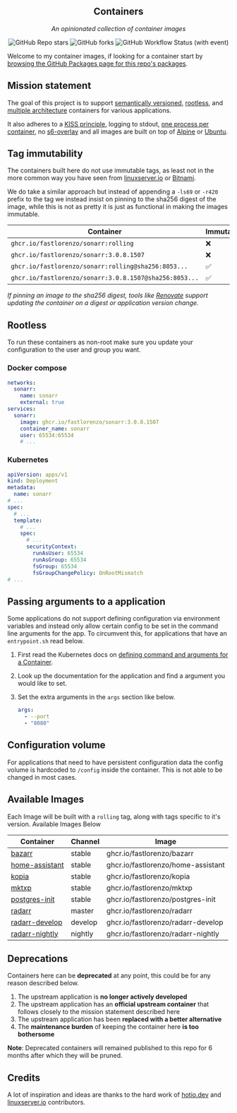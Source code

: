 <!---
NOTE: AUTO-GENERATED FILE
to edit this file, instead edit its template at: ./scripts/templates/README.md.j2
-->
<div align="center">


## Containers

_An opinionated collection of container images_

</div>

<div align="center">

![GitHub Repo stars](https://img.shields.io/github/stars/fastlorenzo/containers?style=for-the-badge)
![GitHub forks](https://img.shields.io/github/forks/fastlorenzo/containers?style=for-the-badge)
![GitHub Workflow Status (with event)](https://img.shields.io/github/actions/workflow/status/fastlorenzo/containers/release-scheduled.yaml?style=for-the-badge&label=Scheduled%20Release)

</div>

Welcome to my container images, if looking for a container start by [browsing the GitHub Packages page for this repo's packages](https://github.com/fastlorenzo?tab=packages&repo_name=containers).

## Mission statement

The goal of this project is to support [semantically versioned](https://semver.org/), [rootless](https://rootlesscontaine.rs/), and [multiple architecture](https://www.docker.com/blog/multi-arch-build-and-images-the-simple-way/) containers for various applications.

It also adheres to a [KISS principle](https://en.wikipedia.org/wiki/KISS_principle), logging to stdout, [one process per container](https://testdriven.io/tips/59de3279-4a2d-4556-9cd0-b444249ed31e/), no [s6-overlay](https://github.com/just-containers/s6-overlay) and all images are built on top of [Alpine](https://hub.docker.com/_/alpine) or [Ubuntu](https://hub.docker.com/_/ubuntu).

## Tag immutability

The containers built here do not use immutable tags, as least not in the more common way you have seen from [linuxserver.io](https://fleet.linuxserver.io/) or [Bitnami](https://bitnami.com/stacks/containers).

We do take a similar approach but instead of appending a `-ls69` or `-r420` prefix to the tag we instead insist on pinning to the sha256 digest of the image, while this is not as pretty it is just as functional in making the images immutable.

| Container                                          | Immutable |
|----------------------------------------------------|-----------|
| `ghcr.io/fastlorenzo/sonarr:rolling`                   | ❌         |
| `ghcr.io/fastlorenzo/sonarr:3.0.8.1507`                | ❌         |
| `ghcr.io/fastlorenzo/sonarr:rolling@sha256:8053...`    | ✅         |
| `ghcr.io/fastlorenzo/sonarr:3.0.8.1507@sha256:8053...` | ✅         |

_If pinning an image to the sha256 digest, tools like [Renovate](https://github.com/renovatebot/renovate) support updating the container on a digest or application version change._

## Rootless

To run these containers as non-root make sure you update your configuration to the user and group you want.

### Docker compose

```yaml
networks:
  sonarr:
    name: sonarr
    external: true
services:
  sonarr:
    image: ghcr.io/fastlorenzo/sonarr:3.0.8.1507
    container_name: sonarr
    user: 65534:65534
    # ...
```

### Kubernetes

```yaml
apiVersion: apps/v1
kind: Deployment
metadata:
  name: sonarr
# ...
spec:
  # ...
  template:
    # ...
    spec:
      # ...
      securityContext:
        runAsUser: 65534
        runAsGroup: 65534
        fsGroup: 65534
        fsGroupChangePolicy: OnRootMismatch
# ...
```

## Passing arguments to a application

Some applications do not support defining configuration via environment variables and instead only allow certain config to be set in the command line arguments for the app. To circumvent this, for applications that have an `entrypoint.sh` read below.

1. First read the Kubernetes docs on [defining command and arguments for a Container](https://kubernetes.io/docs/tasks/inject-data-application/define-command-argument-container/).
2. Look up the documentation for the application and find a argument you would like to set.
3. Set the extra arguments in the `args` section like below.

    ```yaml
    args:
      - --port
      - "8080"
    ```

## Configuration volume

For applications that need to have persistent configuration data the config volume is hardcoded to `/config` inside the container. This is not able to be changed in most cases.

## Available Images

Each Image will be built with a `rolling` tag, along with tags specific to it's version. Available Images Below

Container | Channel | Image
--- | --- | ---
[bazarr](https://github.com/fastlorenzo/containers/pkgs/container/bazarr) | stable | ghcr.io/fastlorenzo/bazarr
[home-assistant](https://github.com/fastlorenzo/containers/pkgs/container/home-assistant) | stable | ghcr.io/fastlorenzo/home-assistant
[kopia](https://github.com/fastlorenzo/containers/pkgs/container/kopia) | stable | ghcr.io/fastlorenzo/kopia
[mktxp](https://github.com/fastlorenzo/containers/pkgs/container/mktxp) | stable | ghcr.io/fastlorenzo/mktxp
[postgres-init](https://github.com/fastlorenzo/containers/pkgs/container/postgres-init) | stable | ghcr.io/fastlorenzo/postgres-init
[radarr](https://github.com/fastlorenzo/containers/pkgs/container/radarr) | master | ghcr.io/fastlorenzo/radarr
[radarr-develop](https://github.com/fastlorenzo/containers/pkgs/container/radarr-develop) | develop | ghcr.io/fastlorenzo/radarr-develop
[radarr-nightly](https://github.com/fastlorenzo/containers/pkgs/container/radarr-nightly) | nightly | ghcr.io/fastlorenzo/radarr-nightly


## Deprecations

Containers here can be **deprecated** at any point, this could be for any reason described below.

1. The upstream application is **no longer actively developed**
2. The upstream application has an **official upstream container** that follows closely to the mission statement described here
3. The upstream application has been **replaced with a better alternative**
4. The **maintenance burden** of keeping the container here **is too bothersome**

**Note**: Deprecated containers will remained published to this repo for 6 months after which they will be pruned.

## Credits

A lot of inspiration and ideas are thanks to the hard work of [hotio.dev](https://hotio.dev/) and [linuxserver.io](https://www.linuxserver.io/) contributors.